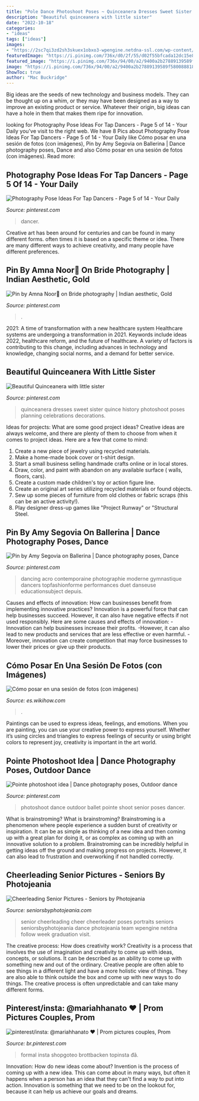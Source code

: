 ```yaml
---
title: "Pole Dance Photoshoot Poses ~ Quinceanera Dresses Sweet Sister Quince History Photoshoot Poses Planning Celebrations Decorations"
description: "Beautiful quinceanera with little sister"
date: "2022-10-18"
categories:
- "ideas"
tags: ["ideas"]
images:
- "https://2sc7qi3zd2sh3skuex1obxo3-wpengine.netdna-ssl.com/wp-content/uploads/2017/01/cheerleading-senior-pictures-13.jpg"
featuredImage: "https://i.pinimg.com/736x/d0/2f/55/d02f55bfcada12dc15e8b3072cc3a036.jpg"
featured_image: "https://i.pinimg.com/736x/94/00/a2/9400a2b27889139589f5800888188c03.jpg"
image: "https://i.pinimg.com/736x/94/00/a2/9400a2b27889139589f5800888188c03.jpg"
ShowToc: true
author: "Mac Buckridge"
---
```



Big ideas are the seeds of new technology and business models. They can be thought up on a whim, or they may have been designed as a way to improve an existing product or service. Whatever their origin, big ideas can have a hole in them that makes them ripe for innovation.

	

		
looking for Photography Pose Ideas For Tap Dancers - Page 5 of 14 - Your Daily you've visit to the right web. We have 8 Pics about Photography Pose Ideas For Tap Dancers - Page 5 of 14 - Your Daily like Cómo posar en una sesión de fotos (con imágenes), Pin by Amy Segovia on Ballerina | Dance photography poses, Dance and also Cómo posar en una sesión de fotos (con imágenes). Read more:
		
    
## Photography Pose Ideas For Tap Dancers - Page 5 Of 14 - Your Daily

<img loading=lazy src="https://i.pinimg.com/736x/94/00/a2/9400a2b27889139589f5800888188c03.jpg" onerror="this.onerror=null;this.src='https://tse2.mm.bing.net/th?id=OIP.DtHgjx9GGDfhodcZdoBikgHaJQ&amp;pid=15.1';" alt="Photography Pose Ideas For Tap Dancers - Page 5 of 14 - Your Daily">

_Source: pinterest.com_

>dancer. 

	

Creative art has been around for centuries and can be found in many different forms. often times it is based on a specific theme or idea. There are many different ways to achieve creativity, and many people have different preferences.

    
## Pin By Amna Noor👑 On Bride Photography | Indian Aesthetic, Gold

<img loading=lazy src="https://i.pinimg.com/736x/79/ef/33/79ef338ca4c931a9e0fa9292a9f578c8.jpg" onerror="this.onerror=null;this.src='https://tse2.mm.bing.net/th?id=OIP.P53XUux16Q97P0T82--KkgHaJQ&amp;pid=15.1';" alt="Pin by Amna Noor👑 on Bride photography | Indian aesthetic, Gold">

_Source: pinterest.com_

>. 

	

2021: A time of transformation with a new healthcare system
Healthcare systems are undergoing a transformation in 2021. Keywords include ideas 2022, healthcare reform, and the future of healthcare. A variety of factors is contributing to this change, including advances in technology and knowledge, changing social norms, and a demand for better service.

    
## Beautiful Quinceanera With Little Sister

<img loading=lazy src="https://i.pinimg.com/originals/74/5b/ad/745badce49176256068e76077f95bbc0.jpg" onerror="this.onerror=null;this.src='https://tse1.mm.bing.net/th?id=OIP.NPwEKnd9Fi08jSEt4zc6AAHaLH&amp;pid=15.1';" alt="Beautiful Quinceanera with little sister">

_Source: pinterest.com_

>quinceanera dresses sweet sister quince history photoshoot poses planning celebrations decorations. 

	

Ideas for projects: What are some good project ideas?
Creative ideas are always welcome, and there are plenty of them to choose from when it comes to project ideas. Here are a few that come to mind: 
1. Create a new piece of jewelry using recycled materials.
2. Make a home-made book cover or t-shirt design.
3. Start a small business selling handmade crafts online or in local stores.
4. Draw, color, and paint with abandon on any available surface ( walls, floors, cars).
5. Create a custom made children's toy or action figure line. 
6. Create an original art series utilizing recycled materials or found objects.
7. Sew up some pieces of furniture from old clothes or fabric scraps (this can be an active activity!). 
8. Play designer dress-up games like "Project Runway" or "Structural Steel.

    
## Pin By Amy Segovia On Ballerina | Dance Photography Poses, Dance

<img loading=lazy src="https://i.pinimg.com/originals/4c/61/7b/4c617b7abc8467ca07d9248cd7d89244.jpg" onerror="this.onerror=null;this.src='https://tse1.mm.bing.net/th?id=OIP.46h1I0QfQ9-3vs0U1umjsgAAAA&amp;pid=15.1';" alt="Pin by Amy Segovia on Ballerina | Dance photography poses, Dance">

_Source: pinterest.com_

>dancing acro contemporaine photographie moderne gymnastique dancers topfashionforme performances duet danseuse educationsubject depuis. 

	

Causes and effects of innovation: How can businesses benefit from implementing innovative practices?
Innovation is a powerful force that can help businesses succeed. However, it can also have negative effects if not used responsibly. Here are some causes and effects of innovation: 
-Innovation can help businesses increase their profits.
-However, it can also lead to new products and services that are less effective or even harmful.
-Moreover, innovation can create competition that may force businesses to lower their prices or give up their products.

    
## Cómo Posar En Una Sesión De Fotos (con Imágenes)

<img loading=lazy src="https://www.wikihow.com/images/b/ba/Pose-at-a-Photo-Shoot-Step-17-Version-4.jpg" onerror="this.onerror=null;this.src='https://tse2.mm.bing.net/th?id=OIP.olZEESLS44x4zbMRfucdWgHaFd&amp;pid=15.1';" alt="Cómo posar en una sesión de fotos (con imágenes)">

_Source: es.wikihow.com_

>. 

	

Paintings can be used to express ideas, feelings, and emotions.
When you are painting, you can use your creative power to express yourself. Whether it’s using circles and triangles to express feelings of security or using bright colors to represent joy, creativity is important in the art world.

    
## Pointe Photoshoot Idea | Dance Photography Poses, Outdoor Dance

<img loading=lazy src="https://i.pinimg.com/736x/d0/2f/55/d02f55bfcada12dc15e8b3072cc3a036.jpg" onerror="this.onerror=null;this.src='https://tse2.mm.bing.net/th?id=OIP.qHVqEd-NGdG2lSh70D2kpQHaJ5&amp;pid=15.1';" alt="Pointe photoshoot idea | Dance photography poses, Outdoor dance">

_Source: pinterest.com_

>photoshoot dance outdoor ballet pointe shoot senior poses dancer. 

	

What is brainstroming?
What is brainstroming? Brainstroming is a phenomenon where people experience a sudden burst of creativity or inspiration. It can be as simple as thinking of a new idea and then coming up with a great plan for doing it, or as complex as coming up with an innovative solution to a problem. Brainstroming can be incredibly helpful in getting ideas off the ground and making progress on projects. However, it can also lead to frustration and overworking if not handled correctly.

    
## Cheerleading Senior Pictures - Seniors By Photojeania

<img loading=lazy src="https://2sc7qi3zd2sh3skuex1obxo3-wpengine.netdna-ssl.com/wp-content/uploads/2017/01/cheerleading-senior-pictures-13.jpg" onerror="this.onerror=null;this.src='https://tse3.mm.bing.net/th?id=OIP.COn5TuPbnfd42ftPF94pdwHaFS&amp;pid=15.1';" alt="Cheerleading Senior Pictures - Seniors by Photojeania">

_Source: seniorsbyphotojeania.com_

>senior cheerleading cheer cheerleader poses portraits seniors seniorsbyphotojeania dance photojeania team wpengine netdna follow week graduation visit. 

	

The creative process: How does creativity work?
Creativity is a process that involves the use of imagination and creativity to come up with ideas, concepts, or solutions. It can be described as an ability to come up with something new and out of the ordinary. Creative people are often able to see things in a different light and have a more holistic view of things. They are also able to think outside the box and come up with new ways to do things. The creative process is often unpredictable and can take many different forms.

    
## Pinterest/insta: @mariahhanato ♥ | Prom Pictures Couples, Prom

<img loading=lazy src="https://i.pinimg.com/736x/d6/df/80/d6df80532c33d976cf0e1e0b334937c5.jpg" onerror="this.onerror=null;this.src='https://tse3.mm.bing.net/th?id=OIP.UENyL8T_5aRqH7RgWQ8xDQHaK1&amp;pid=15.1';" alt="pinterest/insta: @mariahhanato ♥ | Prom pictures couples, Prom">

_Source: br.pinterest.com_

>formal insta shopgoteo brottbacken topinsta đã. 

	

Innovation: How do new ideas come about?
Invention is the process of coming up with a new idea. This can come about in many ways, but often it happens when a person has an idea that they can't find a way to put into action. Innovation is something that we need to be on the lookout for, because it can help us achieve our goals and dreams.

